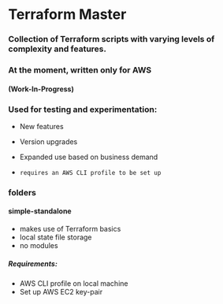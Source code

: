 # Terraform Master

### Collection of Terraform scripts with varying levels of complexity and features.
### At the moment, written only for AWS

#### (Work-In-Progress)

### Used for testing and experimentation:
 - New features
 - Version upgrades
 - Expanded use based on business demand

 - `requires an AWS CLI profile to be set up`

### folders
#### simple-standalone
 - makes use of Terraform basics
 - local state file storage
 - no modules

##### Requirements:
 - AWS CLI profile on local machine
 - Set up AWS EC2 key-pair
